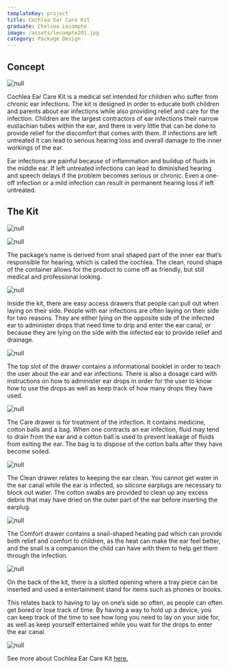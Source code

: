 ```yaml
---
templateKey: project
title: Cochlea Ear Care Kit
graduate: Chelsea Lecompte
image: /assets/lecompte201.jpg
category: Package Design
---
```

## Concept

![null](/assets/cochlea_lecompte202.jpg)

Cochlea Ear Care Kit is a medical set intended for children who suffer from chronic ear infections. The kit is designed in order to educate both children and parents about ear infections while also providing relief and care for the infection. Children are the largest contractors of ear infections their narrow eustachian tubes within the ear, and there is very little that can be done to provide relief for the discomfort that comes with them. If infections are left untreated it can lead to serious hearing loss and overall damage to the inner workings of the ear.

Ear infections are painful because of inflammation and buildup of fluids in the middle ear. If left untreated infections can lead to diminished hearing and speech delays if the problem becomes serious or chronic. Even a one-off infection or a mild infection can result in permanent hearing loss if left untreated.

## The Kit

![null](/assets/cochlea_lecompte203.jpg)

![null](/assets/cochlea_lecompte204.jpg)

The package’s name is derived from snail shaped part of the inner ear that’s responsible for hearing, which is called the cochlea. The clean, round shape of the container allows for the product to come off as friendly, but still medical and professional looking. 

![null](/assets/cochlea_lecompte205.jpg)

Inside the kit, there are easy access drawers that people can pull out when laying on their side. People with ear infections are often laying on their side for two reasons. They are either lying on the opposite side of the infected ear to administer drops that need time to drip and enter the ear canal, or because they are lying on the side with the infected ear to provide relief and drainage. 

![null](/assets/cochlea_lecompte206.jpg)

The top slot of the drawer contains a informational booklet in order to teach the user about the ear and ear infections. There is also a dosage card with instructions on how to administer ear drops in order for the user to know how to use the drops as well as keep track of how many drops they have used.

![null](/assets/cochlea_lecompte207.jpg)

The Care drawer is for treatment of the infection. It contains medicine, cotton balls and a bag. When one contracts an ear infection, fluid may tend to drain from the ear and a cotton ball is used to prevent leakage of fluids from exiting the ear. The bag is to dispose of the cotton balls after they have become soiled.  

![null](/assets/cochlea_lecompte208.jpg)

The Clean drawer relates to keeping the ear clean. You cannot get water in the ear canal while the ear is infected, so silicone earplugs are necessary to block out water. The cotton swabs are provided to clean up any excess debris that may have dried on the outer part of the ear before inserting the earplug.

![null](/assets/cochlea_lecompte209.jpg)

The Comfort drawer contains a snail-shaped heating pad which can provide both relief and comfort to children, as the heat can make the ear feel better, and the snail is a companion the child can have with them to help get them through the infection.

![null](/assets/cochlea_lecompte210.jpg)

On the back of the kit, there is a slotted opening where a tray piece can be inserted and used a entertainment stand for items such as phones or books.

This relates back to having to lay on one’s side so often, as people can often get bored or lose track of time. By having a way to hold up a device, you can keep track of the time to see how long you need to lay on your side for, as well as keep yourself entertained while you wait for the drops to enter the ear canal.

![null](/assets/cochlea_lecompte211.jpg)

See more about Cochlea Ear Care Kit [here.](http://www.chelsealecompte.com/cochlea-ear-care-kit/)
